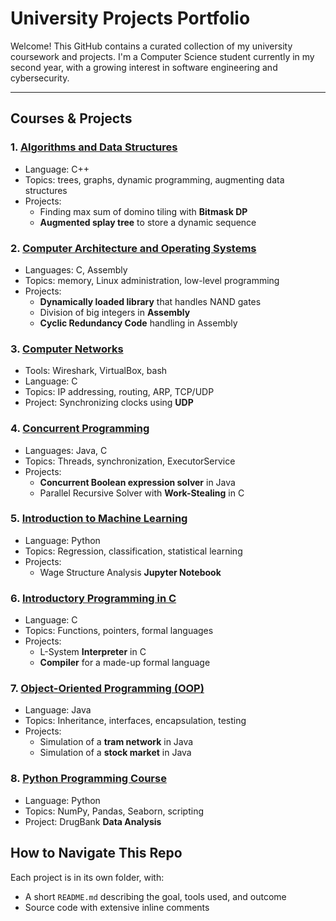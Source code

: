# University Projects Portfolio

Welcome! This GitHub contains a curated collection of my university coursework and projects. I'm a Computer Science student currently in my second year, with a growing interest in software engineering and cybersecurity.

---

## Courses & Projects

### 1. [Algorithms and Data Structures](Algorithms_and_data_structures/README.md)
- Language: C++
- Topics: trees, graphs, dynamic programming, augmenting data structures
- Projects:
  - Finding max sum of domino tiling with **Bitmask DP**
  - **Augmented splay tree** to store a dynamic sequence

### 2. [Computer Architecture and Operating Systems](Computer_architecture_and_operating_systems/README.md)
- Languages: C, Assembly
- Topics: memory, Linux administration, low-level programming 
- Projects:
  - **Dynamically loaded library** that handles NAND gates
  - Division of big integers in **Assembly**
  - **Cyclic Redundancy Code** handling in Assembly

### 3. [Computer Networks](Computer_networks/README.md)
- Tools: Wireshark, VirtualBox, bash
- Language: C
- Topics: IP addressing, routing, ARP, TCP/UDP
- Project: Synchronizing clocks using **UDP**

### 4. [Concurrent Programming](Concurrent_programming/README.md)
- Languages: Java, C
- Topics: Threads, synchronization, ExecutorService
- Projects:
  - **Concurrent Boolean expression solver** in Java
  - Parallel Recursive Solver with **Work-Stealing** in C

### 5. [Introduction to Machine Learning](Introduction_to_machine_learning/README.md)
- Language: Python
- Topics: Regression, classification, statistical learning
- Projects:
  - Wage Structure Analysis **Jupyter Notebook**

### 6. [Introductory Programming in C](Introductory_programming/README.md)
- Language: C
- Topics: Functions, pointers, formal languages
- Projects:
  - L-System **Interpreter** in C
  - **Compiler** for a made-up formal language

### 7. [Object-Oriented Programming (OOP)](Object-oriented_programming/README.md)
- Language: Java
- Topics: Inheritance, interfaces, encapsulation, testing
- Projects:
  - Simulation of a **tram network** in Java
  - Simulation of a **stock market** in Java

### 8. [Python Programming Course](Python_programming_course/README.md)
- Language: Python
- Topics: NumPy, Pandas, Seaborn, scripting
- Project: DrugBank **Data Analysis**

## How to Navigate This Repo

Each project is in its own folder, with:
- A short `README.md` describing the goal, tools used, and outcome
- Source code with extensive inline comments

